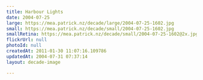 ```yaml
---
title: Harbour Lights
date: 2004-07-25
large: https://mea.patrick.nz/decade/large/2004-07-25-1602.jpg
small: https://mea.patrick.nz/decade/small/2004-07-25-1602.jpg
smallRetina: https://mea.patrick.nz/decade/small/2004-07-25-1602@2x.jpg
flickrUrl: null
photoId: null
createdAt: 2011-01-30 11:07:16.109786
updatedAt: 2004-07-31 07:37:14
layout: decade-image

---
```


